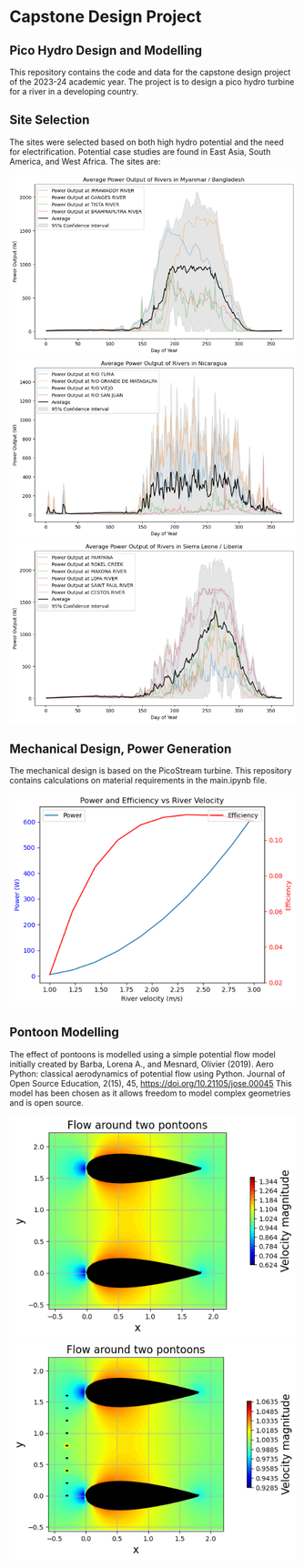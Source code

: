 # Capstone Design Project
## Pico Hydro Design and Modelling

This repository contains the code and data for the capstone design project of the 2023-24 academic year. The project is to design a pico hydro turbine for a river in a developing country. 

## Site Selection

The sites were selected based on both high hydro potential and the need for electrification. Potential case studies are found in East Asia, South America, and West Africa. The sites are:

![Power Potential of East Asian Rivers](site_ea.png)
![Power Potential of South American Rivers](site_sa.png)
![Power Potential of West African Rivers](site_wa.png)

## Mechanical Design, Power Generation

The mechanical design is based on the PicoStream turbine. This repository contains calculations on material requirements in the main.ipynb file. 

![PicoStream Turbine](efficiency.png)

## Pontoon Modelling

The effect of pontoons is modelled using a simple potential flow model initially created by Barba, Lorena A., and Mesnard, Olivier (2019). Aero Python: classical aerodynamics of potential flow using Python. 
Journal of Open Source Education, 2(15), 45, https://doi.org/10.21105/jose.00045
This model has been chosen as it allows freedom to model complex geometries and is open source.

![Pontoon Modelling](pontoon.png)
![Pontoon Modelling](pontoon_debris.png)